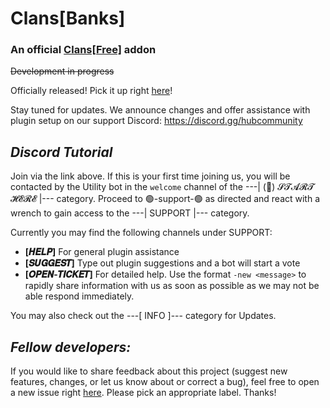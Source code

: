 # Clans\[Banks]
### An official [Clans\[Free\]](https://github.com/Hempfest/Clans) addon

~~Development in progress~~

Officially released!
Pick it up right [here](https://github.com/ms5984/ClansBanks/releases)!

Stay tuned for updates. We announce changes and offer assistance
with plugin setup on our support Discord: https://discord.gg/hubcommunity

_Discord Tutorial_
-
Join via the link above. If this is your first time joining us, you will be
contacted by the Utility bot in the `welcome` channel of the 
---\| (📢) 𝓢𝓣𝓐𝓡𝓣 𝓗𝓔𝓡𝓔 \|--- category. Proceed to 🟢-support-🟢 as directed and
react with a wrench to gain access to the ---\| SUPPORT \|--- category.

Currently you may find the following channels under SUPPORT:
- **\[𝑯𝑬𝑳𝑷]** For general plugin assistance
- **\[𝑺𝑼𝑮𝑮𝑬𝑺𝑻]** Type out plugin suggestions and a bot will start a vote
- **\[𝑶𝑷𝑬𝑵-𝑻𝑰𝑪𝑲𝑬𝑻]** For detailed help. Use the format `-new <message>` to
rapidly share information with us as soon as possible as we may not be able
respond immediately.

You may also check out the ---\[ INFO ]--- category for Updates.

_Fellow developers:_
-
If you would like to share feedback about this project (suggest new
features, changes, or let us know about or correct a bug), feel free to open
a new issue right [here](https://github.com/ms5984/ClansBanks/issues/new).
Please pick an appropriate label. Thanks!
